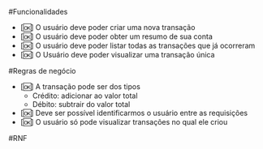 #Funcionalidades

- [🆗] O usuário deve poder criar uma nova transação
- [🆗] O usuário deve poder obter um resumo de sua conta
- [🆗] O usuário deve poder listar todas as transações que já ocorreram
- [🆗] O Usuário deve poder visualizar uma transação única

#Regras de negócio

- [🆗] A transação pode ser dos tipos
  - Crédito: adicionar ao valor total
  - Débito: subtrair do valor total
- [🆗] Deve ser possível identificarmos o usuário entre as requisições
- [🆗] O usuário só pode visualizar transações no qual ele criou

#RNF

